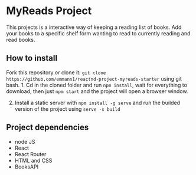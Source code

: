 # MyReads Project

This projects is a interactive way of keeping a reading list of books. Add your books to a specific shelf form wanting to read to currently reading and read books.

## How to install
Fork this repository or clone it: `git clone https://github.com/emmann1/reactnd-project-myreads-starter` using git bash. 1. Cd in the cloned folder and run `npm install`, wait for everything to download, then just `npm start` and the project will open a browser window.

2. Install a static server with `npm install -g serve` and run the builded version of the project using `serve -s build`

## Project dependencies

- node JS
- React
- React Router
- HTML and CSS
- BooksAPI